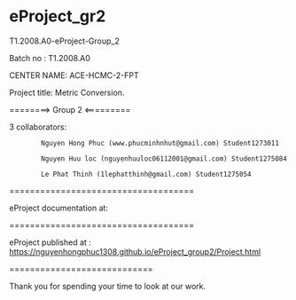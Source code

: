 # eProject_gr2

T1.2008.A0-eProject-Group_2

Batch no : T1.2008.A0

CENTER NAME: ACE-HCMC-2-FPT

Project title: Metric Conversion.

========> Group 2 <=========

3 collaborators:

            Nguyen Hong Phuc (www.phucminhnhut@gmail.com) Student1273011

            Nguyen Huu loc (nguyenhuuloc06112001@gmail.com) Student1275084 
             
            Le Phat Thinh (1lephatthinh@gmail.com) Student1275054
            
====================================

eProject documentation at: 



====================================

eProject published at : https://nguyenhongphuc1308.github.io/eProject_group2/Project.html


============================

Thank you for spending your time to look at our work.
